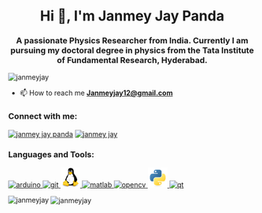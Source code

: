 <h1 align="center">Hi 👋, I'm Janmey Jay Panda</h1>
<h3 align="center">A passionate Physics Researcher from India. Currently I am pursuing my doctoral degree in physics from the Tata Institute of Fundamental Research, Hyderabad.</h3>

<p align="left"> <img src="https://komarev.com/ghpvc/?username=janmeyjay&label=Profile%20views&color=0e75b6&style=flat" alt="janmeyjay" /> </p>

- 📫 How to reach me **Janmeyjay12@gmail.com**
  
<h3 align="left">Connect with me:</h3>
<p align="left">
<a href="[https://linkedin.com/in/janmey jay panda](https://in.linkedin.com/in/janmey-jay-panda-043322175)" target="blank"><img align="center" src="https://raw.githubusercontent.com/rahuldkjain/github-profile-readme-generator/master/src/images/icons/Social/linked-in-alt.svg" alt="janmey jay panda" height="30" width="40" /></a>
<a href="[https://fb.com/janmey jay](https://www.facebook.com/janmey.jay.7/)" target="blank"><img align="center" src="https://raw.githubusercontent.com/rahuldkjain/github-profile-readme-generator/master/src/images/icons/Social/facebook.svg" alt="janmey jay" height="30" width="40" /></a>
</p>

<h3 align="left">Languages and Tools:</h3>
<p align="left"> <a href="https://www.arduino.cc/" target="_blank" rel="noreferrer"> <img src="https://cdn.worldvectorlogo.com/logos/arduino-1.svg" alt="arduino" width="40" height="40"/> </a> <a href="https://git-scm.com/" target="_blank" rel="noreferrer"> <img src="https://www.vectorlogo.zone/logos/git-scm/git-scm-icon.svg" alt="git" width="40" height="40"/> </a> <a href="https://www.linux.org/" target="_blank" rel="noreferrer"> <img src="https://raw.githubusercontent.com/devicons/devicon/master/icons/linux/linux-original.svg" alt="linux" width="40" height="40"/> </a> <a href="https://www.mathworks.com/" target="_blank" rel="noreferrer"> <img src="https://upload.wikimedia.org/wikipedia/commons/2/21/Matlab_Logo.png" alt="matlab" width="40" height="40"/> </a> <a href="https://opencv.org/" target="_blank" rel="noreferrer"> <img src="https://www.vectorlogo.zone/logos/opencv/opencv-icon.svg" alt="opencv" width="40" height="40"/> </a> <a href="https://www.python.org" target="_blank" rel="noreferrer"> <img src="https://raw.githubusercontent.com/devicons/devicon/master/icons/python/python-original.svg" alt="python" width="40" height="40"/> </a> <a href="https://www.qt.io/" target="_blank" rel="noreferrer"> <img src="https://upload.wikimedia.org/wikipedia/commons/0/0b/Qt_logo_2016.svg" alt="qt" width="40" height="40"/> </a> </p>

<p><img align="left" src="https://github-readme-stats.vercel.app/api/top-langs?username=janmeyjay&show_icons=true&locale=en&layout=compact" alt="janmeyjay" /></p>

<p>&nbsp;<img align="center" src="https://github-readme-stats.vercel.app/api?username=janmeyjay&show_icons=true&locale=en" alt="janmeyjay" /></p>
